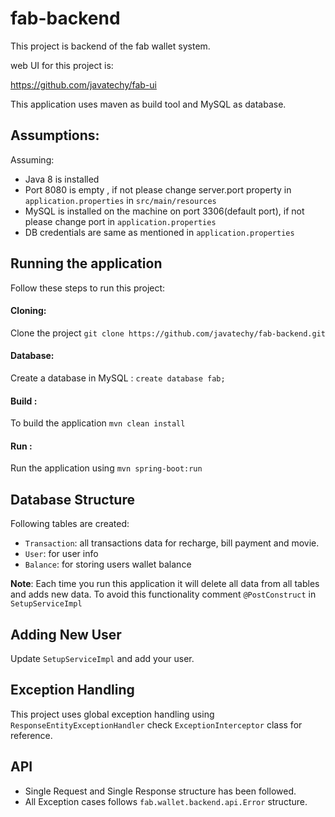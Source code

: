 # fab-backend
This project is backend of the fab wallet system.

web UI for this project is:

https://github.com/javatechy/fab-ui

This application uses maven as build tool and MySQL as database.

Assumptions:
-----------------------------

Assuming:
 * Java 8 is installed
 * Port 8080 is empty , if not please change server.port property in `application.properties` in `src/main/resources`
 * MySQL is installed on the machine on port 3306(default port), if not please change port in `application.properties`
 * DB credentials are same as mentioned in `application.properties`


Running the application
-----------------------------
Follow these steps to run this project:

#### Cloning:
Clone the project `git clone https://github.com/javatechy/fab-backend.git`

#### Database:
Create a database in MySQL :
`create database fab;`

#### Build : 
To build the application `mvn clean install`

#### Run : 

Run the application using `mvn spring-boot:run`

Database Structure
-----------------------------
Following tables are created:
* `Transaction`: all transactions data for recharge, bill payment and movie.
* `User`:  for user info
* `Balance`: for storing users wallet balance

**Note**: Each time you run this application it will 
delete all data from all tables and adds new data. 
To avoid this functionality comment `@PostConstruct` in `SetupServiceImpl`
   
Adding New User
-----------------------------
Update `SetupServiceImpl` and add your user.


Exception Handling
-----------------------------
This project uses global exception handling using `ResponseEntityExceptionHandler` check `ExceptionInterceptor` class for reference.

API
-----------------------------
 * Single Request and Single Response structure has been followed.
 * All Exception cases follows `fab.wallet.backend.api.Error` structure.